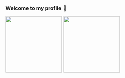 ### Welcome to my profile 👋

<!--Stats-->
<section>
  <img height="180em" src="https://github-readme-stats.vercel.app/api?username=Almeedus&show_icons=true&theme=dracula"/>
  <img height="180em" src="https://github-readme-stats.vercel.app/api/top-langs/?username=Almeedus&theme=dracula&layout=compact"/>
</section>
